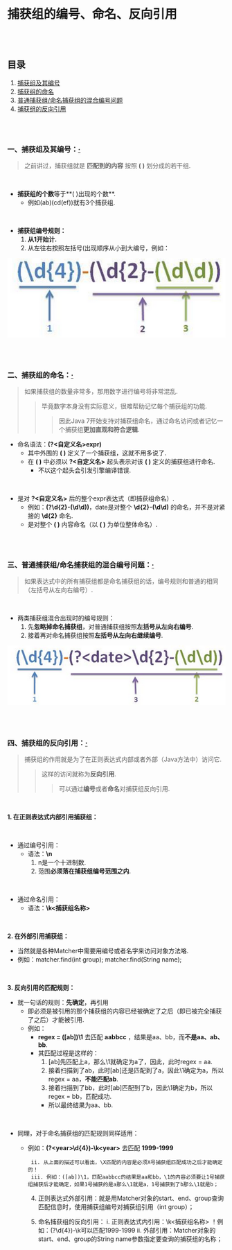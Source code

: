# 捕获组的编号、命名、反向引用

<br><br>

## 目录

1. [捕获组及其编号](#一捕获组及其编号)
2. [捕获组的命名](#二捕获组的命名)
3. [普通捕获组/命名捕获组的混合编号问题](#三普通捕获组命名捕获组的混合编号问题)
4. [捕获组的反向引用](#四捕获组的反向引用)

<br><br>

### 一、捕获组及其编号：[·](#目录)
> 之前讲过，捕获组就是 **匹配到的内容** 按照 **( )** 划分成的若干组.

<br>

- **捕获组的个数**等于**( )出现的个数**.
  - 例如(ab)(cd(ef))就有3个捕获组.

<br>

- **捕获组编号规则：**
  1. **从1开始计.**
  2. 从左往右按照左括号(出现顺序从小到大编号，例如：

![](assets/matcher_group_number.png "捕获组编号规则")

<br><br>

### 二、捕获组的命名：[·](#目录)
> 如果捕获组的数量非常多，那用数字进行编号将非常混乱.
>
>> 毕竟数字本身没有实际意义，很难帮助记忆每个捕获组的功能.
>>
>>> 因此Java 7开始支持对捕获组命名，通过命名访问或者记忆一个捕获组**更加直观和符合逻辑**.

- 命名语法：**(?\<自定义名\>expr)**
  - 其中外围的 **( )** 定义了一个捕获组，这就不用多说了.
  - 在 **( )** 中必须以 **?\<自定义名\>** 起头表示对该 **( )** 定义的捕获组进行命名.
    - 不以这个起头会引发引擎编译错误.

<br>

- 是对 **?\<自定义名\>** 后的整个expr表达式（即捕获组命名）.
  - 例如：**(?<date>\\d{2}-(\\d\\d))**，date是对整个 **\\d{2}-(\\d\\d)** 的命名，并不是对紧接的 **\\d{2}** 命名.
  - 是对整个 **( )** 内容命名（以 **( )** 为单位整体命名）.

<br><br>

### 三、普通捕获组/命名捕获组的混合编号问题：[·](#目录)
> 如果表达式中的所有捕获组都是命名捕获组的话，编号规则和普通的相同（左括号从左向右编号）.

<br>

- 两类捕获组混合出现时的编号规则：
  1. 先**忽略掉命名捕获组**，对普通捕获组按照**左括号从左向右编号**.
  2. 接着再对命名捕获组按照**左括号从左向右继续编号**.

![](assets/matcher_group_number_int_name.png "普通和命名捕获组编号规则")

<br><br>

### 四、捕获组的反向引用：[·](#目录)
> 捕获组的作用就是为了在正则表达式内部或者外部（Java方法中）访问它.
>
>> 这样的访问就称为**反向引用**.
>>
>>> 可以通过**编号**或者**命名**对捕获组反向引用.

<br>

**1. 在正则表达式内部引用捕获组：**

<br>

- 通过编号引用：
  - 语法：**\\n**
    1. n是一个十进制数.
    2. 范围**必须落在捕获组编号范围之内**.

<br>

- 通过命名引用：
  - 语法：**\\k\<捕获组名称\>**

<br>

**2. 在外部引用捕获组：**

- 当然就是各种Matcher中需要用编号或者名字来访问对象方法咯.
- 例如：matcher.find(int group); matcher.find(String name);

<br>

**3. 反向引用的匹配规则：**

- 就一句话的规则：**先确定**，再引用
  - 即必须是被引用的那个捕获组的内容已经被确定了之后（即已被完全捕获了之后）才能被引用.
  - 例如：
    - **regex = ([ab])\\1** 去匹配 **aabbcc** ，结果是aa、bb，而**不是aa、ab、bb**.
    - 其匹配过程是这样的：
      1. [ab]先匹配上a，那么\\1就确定为a了，因此，此时regex = aa.
      2. 接着扫描到了ab，此时[ab]还是匹配到了a，因此\\1确定为a，所以regex = aa，**不能匹配ab**.
      3. 接着扫描到了bb，此时[ab]匹配到了b，因此\\1确定为b，所以regex = bb，匹配成功.
        - 所以最终结果为aa、bb.

<br>

- 同理，对于命名捕获组的匹配规则同样适用：
  - 例如：**(?\<year\>\\d{4})-\\k\<year\>** 去匹配 **1999-1999**





         ii. 从上面的描述可以看出，\X匹配的内容是必须X号捕获组匹配成功之后才能确定的！
         iii. 例如：([ab])\1，匹配aabbcc的结果是aa和bb，\1的内容必须要让1号捕获组捕获后才能确定，如果1号捕获的是a那么\1就是a，1号捕获到了b那么\1就是b；
    4) 正则表达式外部引用：就是用Matcher对象的start、end、group查询匹配信息时，使用捕获组编号对捕获组引用（int group）；

    3) 命名捕获组的反向引用：
        i. 正则表达式内引用：\k<捕获组名称>
！例如：(?<year>\d{4})-\k<year>可以匹配1999-1999
        ii. 外部引用：Matcher对象的start、end、group的String name参数指定要查询的捕获组的名称；
